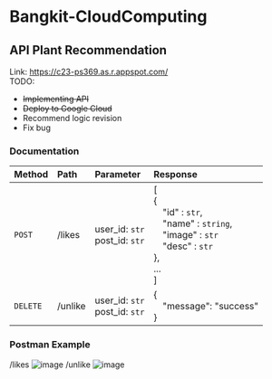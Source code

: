 # Bangkit-CloudComputing
## API Plant Recommendation

Link: https://c23-ps369.as.r.appspot.com/
<br>
TODO:
- <s>Implementing API</s>
- <s>Deploy to Google Cloud</s>
- Recommend logic revision
- Fix bug

### Documentation
| Method | Path | Parameter | Response |
| :--- | :--- | :--- | :--- |
| `POST` | /likes | user_id: `str`<br>post_id: `str` | [<br/>{ <br/> &emsp;"id" : `str`, <br/> &emsp;"name" : `string`, <br/> &emsp;"image" : `str` <br/> &emsp;"desc" : `str` <br/> },<br/>...<br/>] |
| `DELETE` | /unlike | user_id: `str`<br>post_id: `str` | {<br/>&emsp;"message": "success"<br/>} |

### Postman Example
/likes
![image](https://github.com/ornaman-dev/Bangkit-CloudComputing/assets/73805258/1a76c754-30c3-436c-a5bb-3186d8724ea1)
/unlike
![image](https://github.com/ornaman-dev/Bangkit-CloudComputing/assets/73805258/0729c4aa-4268-4834-8146-ddc0c4bceb43)
